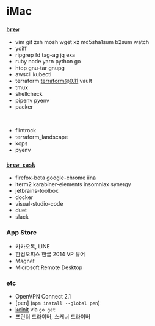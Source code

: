 iMac
========

### [`brew`]
- vim git zsh mosh wget xz md5sha1sum b2sum watch
- ydiff
- ripgrep fd tag-ag jq exa
- ruby node yarn python go
- htop gnu-tar gnupg
- awscli kubectl
- terraform terraform@0.11 vault
- tmux
- shellcheck
- pipenv pyenv
- packer

&nbsp;

- flintrock
- terraform_landscape
- kops
- pyenv

### [`brew cask`]
- firefox-beta google-chrome iina
- iterm2 karabiner-elements insomniax synergy
- jetbrains-toolbox
- docker
- visual-studio-code
- duet
- slack

### App Store
- 카카오톡, LINE
- 한컴오피스 한글 2014 VP 뷰어
- Magnet
- Microsoft Remote Desktop

### etc
- OpenVPN Connect 2.1
- [pen] (`npm install --global pen`)
- [kcinit] via `go get`
- 프린터 드라이버, 스캐너 드라이버

[`brew`]: http://brew.sh
[`brew cask`]: https://caskroom.github.io/
[kcinit]: https://github.com/keycloak/kcinit
